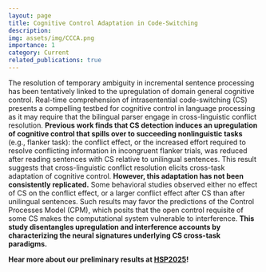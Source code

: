 ```yaml
---
layout: page
title: Cognitive Control Adaptation in Code-Switching
description:
img: assets/img/CCCA.png
importance: 1
category: Current
related_publications: true
---
```


The resolution of temporary ambiguity in incremental sentence processing has been tentatively linked to the upregulation of domain general cognitive control. Real-time comprehension of intrasentential code-switching (CS) presents a compelling testbed for cognitive control in language processing as it may require that the bilingual parser engage in cross-linguistic conflict resolution. **Previous work finds that CS detection induces an upregulation of cognitive control that spills over to succeeding nonlinguistic tasks** (e.g., flanker
task): the conflict effect, or the increased effort required to resolve conflicting information in incongruent flanker trials, was reduced after reading sentences with CS relative to unilingual sentences. This result suggests that cross-linguistic conflict resolution elicits cross-task adaptation of cognitive control. **However, this adaptation has not been consistently replicated.** Some behavioral studies observed either no effect of CS on the conflict effect, or a larger conflict effect after CS than after unilingual sentences. Such results may favor the predictions of the Control Processes Model (CPM), which posits that the open control requisite of some CS makes the computational system vulnerable to interference. **This study disentangles upregulation and interference accounts by characterizing the neural signatures underlying CS cross-task paradigms.**

**Hear more about our preliminary results at [HSP2025](https://hsp2025.github.io/abstracts/81.pdf)!**

